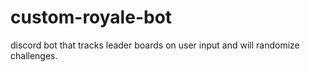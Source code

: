 # custom-royale-bot
discord bot that tracks leader boards on user input and will randomize challenges.
